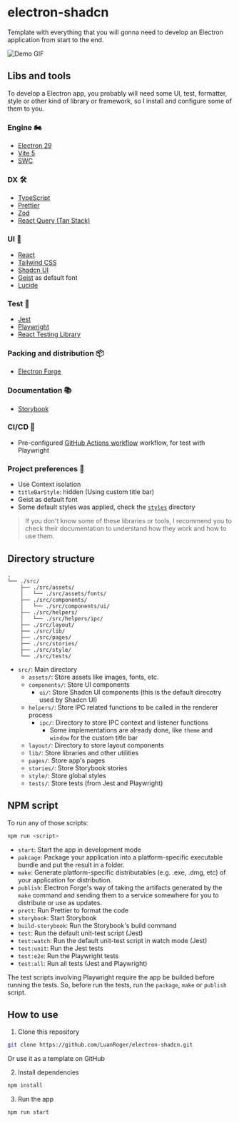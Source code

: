 # electron-shadcn

Template with everything that you will gonna need to develop an Electron application from start to the end.

![Demo GIF](https://github.com/LuanRoger/electron-shadcn/blob/main/images/demo.gif)

## Libs and tools

To develop a Electron app, you probably will need some UI, test, formatter, style or other kind of library or framework, so I install and configure some of them to you.

### Engine 🏍️

- [Electron 29](https://www.electronjs.org)
- [Vite 5](https://vitejs.dev)
- [SWC](https://swc.rs)

### DX 🛠️

- [TypeScript](https://www.typescriptlang.org)
- [Prettier](https://prettier.io)
- [Zod](https://zod.dev)
- [React Query (Tan Stack)](https://react-query.tanstack.com)

### UI 🎨

- [React](https://reactjs.org)
- [Tailwind CSS](https://tailwindcss.com)
- [Shadcn UI](https://ui.shadcn.com)
- [Geist](https://vercel.com/font) as default font
- [Lucide](https://lucide.dev)

### Test 🧪

- [Jest](https://jestjs.io)
- [Playwright](https://playwright.dev)
- [React Testing Library](https://testing-library.com/docs/react-testing-library/intro)

### Packing and distribution 📦

- [Electron Forge](https://www.electronforge.io)

### Documentation 📚

- [Storybook](https://storybook.js.org)

### CI/CD 🚀

- Pre-configured [GitHub Actions workflow](https://github.com/LuanRoger/electron-shadcn/blob/main/.github/workflows/playwright.yml) workflow, for test with Playwright

### Project preferences 🎯

- Use Context isolation
- `titleBarStyle`: hidden (Using custom title bar)
- Geist as default font
- Some default styles was applied, check the [`styles`](https://github.com/LuanRoger/electron-shadcn/tree/main/src/styles) directory

> If you don't know some of these libraries or tools, I recommend you to check their documentation to understand how they work and how to use them.

## Directory structure

```plaintext
.
└── ./src/
    ├── ./src/assets/
    │   └── ./src/assets/fonts/
    ├── ./src/components/
    │   └── ./src/components/ui/
    ├── ./src/helpers/
    │   └── ./src/helpers/ipc/
    ├── ./src/layout/
    ├── ./src/lib/
    ├── ./src/pages/
    ├── ./src/stories/
    ├── ./src/style/
    └── ./src/tests/
```

- `src/`: Main directory
  - `assets/`: Store assets like images, fonts, etc.
  - `components/`: Store UI components
    - `ui/`: Store Shadcn UI components (this is the default direcotry used by Shadcn UI)
  - `helpers/`: Store IPC related functions to be called in the renderer process
    - `ipc/`: Directory to store IPC context and listener functions
      - Some implementations are already done, like `theme` and `window` for the custom title bar
  - `layout/`: Directory to store layout components
  - `lib/`: Store libraries and other utilities
  - `pages/`: Store app's pages
  - `stories/`: Store Storybook stories
  - `style/`: Store global styles
  - `tests/`: Store tests (from Jest and Playwright)

## NPM script

To run any of those scripts:

```bash
npm run <script>
```

- `start`: Start the app in development mode
- `pakcage`: Package your application into a platform-specific executable bundle and put the result in a folder.
- `make`: Generate platform-specific distributables (e.g. .exe, .dmg, etc) of your application for distribution.
- `publish`: Electron Forge's way of taking the artifacts generated by the `make` command and sending them to a service somewhere for you to distribute or use as updates.
- `prett`: Run Prettier to format the code
- `storybook`: Start Storybook
- `build-storybook`: Run the Storybook's build command
- `test`: Run the default unit-test script (Jest)
- `test:watch`: Run the default unit-test script in watch mode (Jest)
- `test:unit`: Run the Jest tests
- `test:e2e`: Run the Playwright tests
- `test:all`: Run all tests (Jest and Playwright)

The test scripts involving Playwright require the app be builded before running the tests. So, before run the tests, run the `package`, `make` or `publish` script.

## How to use

1. Clone this repository

```bash
git clone https://github.com/LuanRoger/electron-shadcn.git
```

Or use it as a template on GitHub

2. Install dependencies

```bash
npm install
```

3. Run the app

```bash
npm run start
```
